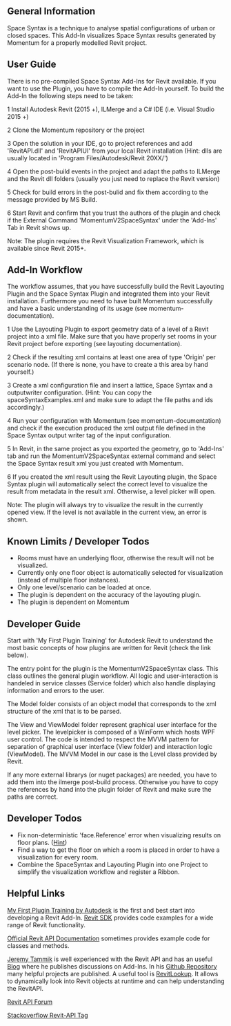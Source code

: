 ## General Information
Space Syntax is a technique to analyse spatial configurations of urban or closed spaces. This Add-In visualizes Space Syntax results generated by Momentum for a properly modelled Revit project.

## User Guide
There is no pre-compiled Space Syntax Add-Ins for Revit available. If you want to use the Plugin, you have to compile the Add-In yourself. 
To build the Add-In the following steps need to be taken:

1 Install Autodesk Revit (2015 +), ILMerge and a C# IDE (i.e. Visual Studio 2015 +)

2 Clone the Momentum repository or the project

3 Open the solution in your IDE, go to project references and add 'RevitAPI.dll' and 'RevitAPIUI' from your local Revit installation
(Hint: dlls are usually located in 'Program Files/Autodesk/Revit 20XX/')

4 Open the post-build events in the project and adapt the paths to ILMerge and the Revit dll folders (usually you just need to replace the Revit version)

5 Check for build errors in the post-bulid and fix them according to the message provided by MS Build.

6 Start Revit and confirm that you trust the authors of the plugin and check if the External Command 'MomentumV2SpaceSyntax' under the 'Add-Ins' Tab in Revit shows up.

Note: The plugin requires the Revit Visualization Framework, which is available since Revit 2015+.

## Add-In Workflow
The workflow assumes, that you have successfully build the Revit Layouting Plugin and the Space Syntax Plugin and integrated them into your Revit installation. Furthermore you need to have built Momentum successfully and have a basic understanding of its usage (see momentum-documentation).

1 Use the Layouting Plugin to export geometry data of a level of a Revit project into a xml file. Make sure that you have properly set rooms in your Revit project before exporting (see layouting documentation). 

2 Check if the resulting xml contains at least one area of type 'Origin' per scenario node.
(If there is none, you have to create a this area by hand yourself.)

3 Create a xml configuration file and insert a lattice, Space Syntax and a outputwriter configuration.
(Hint: You can copy the spaceSyntaxExamples.xml and make sure to adapt the file paths and ids accordingly.)

4 Run your configuration with Momentum (see momentum-documentation) and check if the execution produced the xml output file defined in the Space Syntax output writer tag of the input configuration.

5 In Revit, in the same project as you exported the geometry, go to 'Add-Ins' tab and run the MomentumV2SpaceSyntax external command and select the Space Syntax result xml you just created with Momentum.

6 If you created the xml result using the Revit Layouting plugin, the Space Syntax plugin will automatically select the correct level to visualize the result from metadata in the result xml. Otherwise, a level picker will open.

Note: The plugin will always try to visualize the result in the currently opened view. If the level is not available in the current view, an error is shown.

## Known Limits / Developer Todos
* Rooms must have an underlying floor, otherwise the result will not be visualized.
* Currently only one floor object is automatically selected for visualization (instead of multiple floor instances).
* Only one level/scenario can be loaded at once.
* The plugin is dependent on the accuracy of the layouting plugin.
* The plugin is dependent on Momentum

## Developer Guide

Start with 'My First Plugin Training' for Autodesk Revit to understand the most basic concepts of how plugins are written for Revit (check the link below).

The entry point for the plugin is the MomentumV2SpaceSyntax class. This class outlines the general plugin workflow. All logic and user-interaction is handeled in service classes (Service folder) which also handle displaying information and errors to the user. 

The Model folder consists of an object model that corresponds to the xml structure of the xml that is to be parsed.

The View and ViewModel folder represent graphical user interface for the level picker. The levelpicker is composed of a WinForm which hosts WPF user control. The code is intended to respect the MVVM pattern for separation of graphical user interface (View folder) and interaction logic (ViewModel). The MVVM Model in our case is the Level class provided by Revit.

If any more external librarys (or nuget packages) are needed, you have to add them into the ilmerge post-build process. Otherwise you have to copy the references by hand into the plugin folder of Revit and make sure the paths are correct.

## Developer Todos
* Fix non-deterministic 'face.Reference' error when visualizing results on floor plans. ([Hint](http://thebuildingcoder.typepad.com/blog/2016/04/stable-reference-string-magic-voodoo.html))
* Find a way to get the floor on which a room is placed in order to have a visualization for every room.
* Combine the SpaceSyntax and Layouting Plugin into one Project to simplify the visualization workflow  and register a Ribbon.

## Helpful Links

[My First Plugin Training by Autodesk](http://usa.autodesk.com/adsk/servlet/index?siteID=123112&id=16459234) is the first and best start into developing a Revit Add-In. 
[Revit SDK](http://usa.autodesk.com/adsk/servlet/index?siteID=123112&id=2484975) provides code examples for a wide range of Revit functionality.

[Official Revit API Documentation](http://www.revitapidocs.com/) sometimes provides example code for classes and methods.

[Jeremy Tammik](https://github.com/jeremytammik) is well experienced with the Revit API and has an useful [Blog](http://thebuildingcoder.typepad.com/) where he publishes discussions on Add-Ins. In his [Github Repository](https://github.com/jeremytammik) many helpful projects are published. A useful tool is [RevitLookup](https://github.com/jeremytammik/RevitLookup). It allows to dynamically look into Revit objects at runtime and can help understanding the RevitAPI.

[Revit API Forum](https://forums.autodesk.com/t5/revit-api-forum/bd-p/160)

[Stackoverflow Revit-API Tag](https://stackoverflow.com/tags/revit-api/info) 
